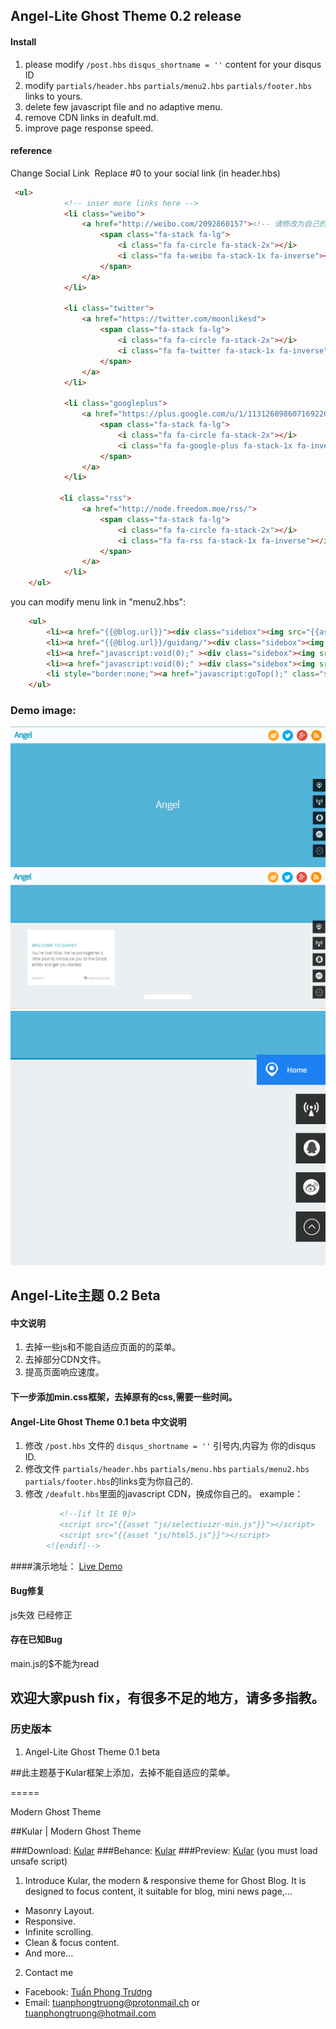 ## Angel-Lite Ghost Theme 0.2 release

#### Install  
1. please modify `/post.hbs`   `disqus_shortname = ''` content for your disqus ID  
2. modify `partials/header.hbs` `partials/menu2.hbs` `partials/footer.hbs` links to yours.  
3. delete few javascript file and no adaptive menu.
4. remove CDN links in deafult.md.
5. improve page response speed.

#### reference
Change Social Link 
  Replace #0 to your social link (in header.hbs)  
```html
 <ul>
			<!-- inser more links here -->
			<li class="weibo">
			    <a href="http://weibo.com/2092860157"><!-- 请修改为自己的url -->
			        <span class="fa-stack fa-lg">
                        <i class="fa fa-circle fa-stack-2x"></i>
                        <i class="fa fa-weibo fa-stack-1x fa-inverse"></i>
                    </span>
			    </a>
		    </li>
		    
		    <li class="twitter">
			    <a href="https://twitter.com/moonlikesd">
			        <span class="fa-stack fa-lg">
                        <i class="fa fa-circle fa-stack-2x"></i>
                        <i class="fa fa-twitter fa-stack-1x fa-inverse"></i>
                    </span>
			    </a>
		    </li>
		    
		    <li class="googleplus">
			    <a href="https://plus.google.com/u/1/113126898607169220997">
			        <span class="fa-stack fa-lg">
                        <i class="fa fa-circle fa-stack-2x"></i>
                        <i class="fa fa-google-plus fa-stack-1x fa-inverse"></i>
                    </span>
			    </a>
		    </li>
		   
		   <li class="rss">
			    <a href="http://node.freedom.moe/rss/">
			        <span class="fa-stack fa-lg">
                        <i class="fa fa-circle fa-stack-2x"></i>
                        <i class="fa fa-rss fa-stack-1x fa-inverse"></i>
                    </span>
			    </a>
		    </li>
	</ul>
```
  you can modify menu link in "menu2.hbs":
```html
    <ul>
	    <li><a href="{{@blog.url}}"><div class="sidebox"><img src="{{asset "img/side_icon02.png"}}">Home</div></a></li>
		<li><a href="{{@blog.url}}/guidang/"><div class="sidebox"><img src="{{asset "img/side_icon01.png"}}">Archive</div></a></li>
		<li><a href="javascript:void(0);" ><div class="sidebox"><img src="{{asset "img/side_icon04.png"}}">QQ</div></a></li>
		<li><a href="javascript:void(0);" ><div class="sidebox"><img src="{{asset "img/side_icon03.png"}}">Weibo</div></a></li>
		<li style="border:none;"><a href="javascript:goTop();" class="sidetop"><img src="{{asset "img/side_icon05.png"}}"></a></li>
	</ul>
```
### Demo image:
![1](/assets/img/1.png)
![2](/assets/img/2.png)
![3](/assets/img/3.png)

## Angel-Lite主题 0.2 Beta

#### 中文说明
1. 去掉一些js和不能自适应页面的的菜单。
2. 去掉部分CDN文件。
3. 提高页面响应速度。

#### 下一步添加min.css框架，去掉原有的css,需要一些时间。


####  Angel-Lite Ghost Theme 0.1 beta 中文说明
1. 修改  `/post.hbs` 文件的  `disqus_shortname = ''`  引号内,内容为 你的disqus ID.
2. 修改文件 `partials/header.hbs` `partials/menu.hbs` `partials/menu2.hbs` `partials/footer.hbs`的links变为你自己的.
3. 修改 `/deafult.hbs`里面的javascript CDN，换成你自己的。
example：  

```html
           <!--[if lt IE 9]>
           <script src="{{asset "js/selectivizr-min.js"}}"></script>
           <script src="{{asset "js/html5.js"}}"></script>
        <![endif]-->
```
####演示地址：
[Live Demo](http://www.moecloud.org)

#### Bug修复
js失效 已经修正
#### 存在已知Bug
main.js的$不能为read
## 欢迎大家push fix，有很多不足的地方，请多多指教。
 
### 历史版本
1. Angel-Lite Ghost Theme 0.1 beta
 
##此主题基于Kular框架上添加，去掉不能自适应的菜单。

=====

Modern Ghost Theme

##Kular | Modern Ghost Theme

###Download: [Kular](https://github.com/tuanphongtruong/Kular/archive/master.zip)
###Behance: [Kular](https://www.behance.net/tuanphongtruong)
###Preview: [Kular](https://kular-tuanphongtruong-1.c9.io) (you must load unsafe script)

1. Introduce
Kular, the modern & responsive theme for Ghost Blog. It is designed to focus content, it
suitable for blog, mini news page,...
  * Masonry Layout.
  * Responsive.
  * Infinite scrolling.
  * Clean & focus content.
  * And more...
2. Contact me
  * Facebook: [Tuấn Phong Trương](facebook.com/tuanphongtruong98)
  * Email: tuanphongtruong@protonmail.ch or tuanphongtruong@hotmail.com
